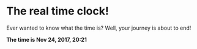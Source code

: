 # The real time clock!

Ever wanted to know what the time is? Well, your journey is about to end!

**The time is Nov 24, 2017, 20:21**